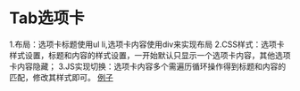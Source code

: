 # Tab选项卡
1.布局：选项卡标题使用ul li,选项卡内容使用div来实现布局
2.CSS样式：选项卡样式设置，标题和内容的样式设置，一开始默认只显示一个选项卡内容，其他选项卡内容隐藏；
3.JS实现切换：选项卡内容多个需遍历循环操作得到标题和内容的匹配，修改其样式即可。
[例子]()

